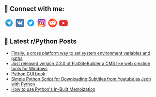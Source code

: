 ## 🔎 Connect with me:
[<img src="https://github.com/bullbesh/bullbesh/blob/main/images/Telegram.png" width="32" height="32" />](https://t.me/bullbesh)
[<img src="https://github.com/bullbesh/bullbesh/blob/main/images/VK.png" width="32" height="32" />](https://vk.com/bullbesh)
[<img src="https://github.com/bullbesh/bullbesh/blob/main/images/Twitter.png" width="32" height="32" />](https://twitter.com/bullbesh1)
[<img src="https://github.com/bullbesh/bullbesh/blob/main/images/Instagram.png" width="32" height="32" />](https://www.instagram.com/bullbesh)
[<img src="https://github.com/bullbesh/bullbesh/blob/main/images/Reddit.png" width="32" height="32" />](https://www.reddit.com/user/bullbesh)
[<img src="https://github.com/bullbesh/bullbesh/blob/main/images/YouTube.png" width="32" height="32" />](https://www.youtube.com/channel/UCtfjRs6uzgq5mfm8S06WTcg)

## 📕 Latest r/Python Posts
<!-- BLOG-POST-LIST:START -->
- [Finally, a cross platform way to set system environment variables and paths](https://www.reddit.com/r/Python/comments/10ibd1x/finally_a_cross_platform_way_to_set_system/)
- [Just released version 2.3.0 of FlatSiteBuilder a CMS like web creation tools for Windows](https://www.reddit.com/r/Python/comments/10i9cdn/just_released_version_230_of_flatsitebuilder_a/)
- [Python GUI book](https://www.reddit.com/r/Python/comments/10i948d/python_gui_book/)
- [Simple Python Script for Downloading Subtitles from Youtube as Json with Python](https://www.reddit.com/r/Python/comments/10i8bcn/simple_python_script_for_downloading_subtitles/)
- [How to use Python&#39;s In-Built Memoization](https://www.reddit.com/r/Python/comments/10i6riv/how_to_use_pythons_inbuilt_memoization/)
<!-- BLOG-POST-LIST:END -->
